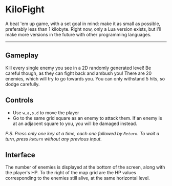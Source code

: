 # KiloFight

A beat 'em up game, with a set goal in mind: make it as small as possible, preferably less than 1 kilobyte. Right now, only a Lua version exists, but I'll make more versions in the future with other programming languages.

---

## Gameplay

Kill every single enemy you see in a 2D randomly generated level! Be careful though, as they can fight back and ambush you!
There are 20 enemies, which will try to go towards you. You can only withstand 5 hits, so dodge carefully.

## Controls

* Use `w,a,s,d` to move the player
* Go to the same grid square as an enemy to attack them. If an enemy is at an adjacent square to you, you will be damaged instead.

_P.S. Press only one key at a time, each one followed by `Return`. To wait a turn, press `Return` without any previous input._

## Interface

The number of enemies is displayed at the bottom of the screen, along with the player's HP. To the right of the map grid are the HP values corresponding to the enemies still alive, at the same horizontal level.
